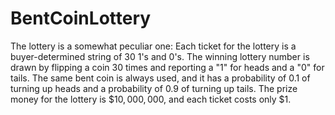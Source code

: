 # BentCoinLottery

The lottery is a somewhat peculiar one: Each ticket for the lottery is a buyer-determined string of $30$ $1$'s and $0$'s. The winning lottery number is drawn by flipping a coin 30 times and reporting a "$1$" for heads and a "$0$" for tails. The same bent coin is always used, and it has a probability of $0.1$ of turning up heads and a probability of $0.9$ of turning up tails. The prize money for the lottery is $\$10,000,000$, and each ticket costs only \$1.